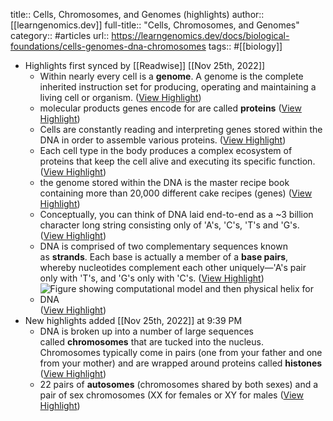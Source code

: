 title:: Cells, Chromosomes, and Genomes (highlights)
author:: [[learngenomics.dev]]
full-title:: "Cells, Chromosomes, and Genomes"
category:: #articles
url:: https://learngenomics.dev/docs/biological-foundations/cells-genomes-dna-chromosomes
tags:: #[[biology]]

- Highlights first synced by [[Readwise]] [[Nov 25th, 2022]]
	- Within nearly every cell is a **genome**. A genome is the complete inherited instruction set for producing, operating and maintaining a living cell or organism. ([View Highlight](https://read.readwise.io/read/01gjp1k9eycnte2m7vcz5sjx5m))
	- molecular products genes encode for are called **proteins** ([View Highlight](https://read.readwise.io/read/01gjp1kzvfncbsayy0vj9aq4nb))
	- Cells are constantly reading and interpreting genes stored within the DNA in order to assemble various proteins. ([View Highlight](https://read.readwise.io/read/01gjp1mcqxzefbkppccm409y52))
	- Each cell type in the body produces a complex ecosystem of proteins that keep the cell alive and executing its specific function. ([View Highlight](https://read.readwise.io/read/01gjp1mms2vps0ff218kw5fpkp))
	- the genome stored within the DNA is the master recipe book containing more than 20,000 different cake recipes (genes) ([View Highlight](https://read.readwise.io/read/01gjp1nxqafzgef4k3z49zz317))
	- Conceptually, you can think of DNA laid end-to-end as a ~3 billion character long string consisting only of 'A's, 'C's, 'T's and 'G's. ([View Highlight](https://read.readwise.io/read/01gjp1pj33xv5rk8zbh6twvsht))
	- DNA is comprised of two complementary sequences known as **strands**. Each base is actually a member of a **base pairs**, whereby nucleotides complement each other uniquely—'A's pair only with 'T's, and 'G's only with 'C's. ([View Highlight](https://read.readwise.io/read/01gjp1q8h0tqq555y6jsyv4hw5))
	- ![Figure showing computational model and then physical helix for DNA](https://learngenomics.dev/assets/images/1.1-DNA-f00aefafd1a3954fd1b496c2144a7bc0.jpg) ([View Highlight](https://read.readwise.io/read/01gjp1rpwwrwxa58ckzjjt42wr))
- New highlights added [[Nov 25th, 2022]] at 9:39 PM
	- DNA is broken up into a number of large sequences called **chromosomes** that are tucked into the nucleus. Chromosomes typically come in pairs (one from your father and one from your mother) and are wrapped around proteins called **histones** ([View Highlight](https://read.readwise.io/read/01gjq31d02drxhr8gps3dsg0m0))
	- 22 pairs of **autosomes** (chromosomes shared by both sexes) and a pair of sex chromosomes (XX for females or XY for males ([View Highlight](https://read.readwise.io/read/01gjq31tgp4sf6dx85m7jrx425))
